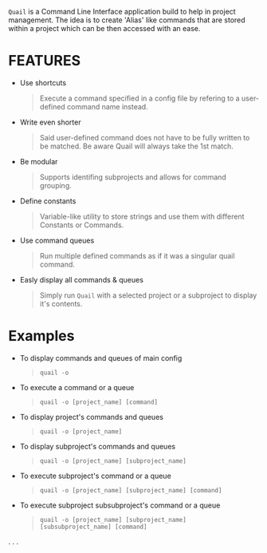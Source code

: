 `Quail` is a Command Line Interface application build to help in project management. The idea is to create 'Alias' like commands that are stored within a project which can be then accessed with an ease.

# FEATURES

- Use shortcuts
  > Execute a command specified in a config file by refering to a user-defined command name instead.
- Write even shorter
  > Said user-defined command does not have to be fully written to be matched. Be aware Quail will always take the 1st match.
- Be modular
  > Supports identifing subprojects and allows for command grouping.
- Define constants
  > Variable-like utility to store strings and use them with different Constants or Commands.
- Use command queues
  > Run multiple defined commands as if it was a singular quail command.
- Easly display all commands & queues
  > Simply run `Quail` with a selected project or a subproject to display it's contents. 

# Examples

- To display commands and queues of main config
  > `quail -o`
- To execute a command or a queue
  > `quail -o [project_name] [command]`
- To display project's commands and queues
  > `quail -o [project_name]`
- To display subproject's commands and queues
  > `quail -o [project_name] [subproject_name]`
- To execute subproject's command or a queue
  > `quail -o [project_name] [subproject_name] [command]`
- To execute subproject subsubproject's command or a queue
  > `quail -o [project_name] [subproject_name] [subsubproject_name] [command]`

. . .
